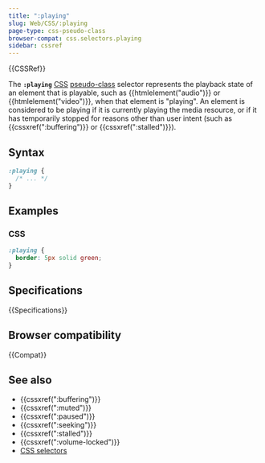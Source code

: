 ```yaml
---
title: ":playing"
slug: Web/CSS/:playing
page-type: css-pseudo-class
browser-compat: css.selectors.playing
sidebar: cssref
---
```


{{CSSRef}}

The **`:playing`** [CSS](/en-US/docs/Web/CSS) [pseudo-class](/en-US/docs/Web/CSS/Pseudo-classes) selector represents the playback state of an element that is playable, such as {{htmlelement("audio")}} or {{htmlelement("video")}}, when that element is "playing".
An element is considered to be playing if it is currently playing the media resource, or if it has temporarily stopped for reasons other than user intent (such as {{cssxref(":buffering")}} or {{cssxref(":stalled")}}).

## Syntax

```css
:playing {
  /* ... */
}
```

## Examples

### CSS

```css
:playing {
  border: 5px solid green;
}
```

## Specifications

{{Specifications}}

## Browser compatibility

{{Compat}}

## See also

- {{cssxref(":buffering")}}
- {{cssxref(":muted")}}
- {{cssxref(":paused")}}
- {{cssxref(":seeking")}}
- {{cssxref(":stalled")}}
- {{cssxref(":volume-locked")}}
- [CSS selectors](/en-US/docs/Web/CSS/CSS_selectors)
